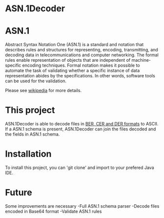 # ASN.1Decoder

# ASN.1

Abstract Syntax Notation One (ASN.1) is a standard and notation that describes rules and structures for representing, encoding, transmitting, and decoding data in telecommunications and computer networking. The formal rules enable representation of objects that are independent of machine-specific encoding techniques. Formal notation makes it possible to automate the task of validating whether a specific instance of data representation abides by the specifications. In other words, software tools can be used for the validation.

Please see [wikipedia](https://en.wikipedia.org/wiki/Abstract_Syntax_Notation_One) for more details.


# This project

ASN.1Decoder is able to decode files in [BER, CER and DER formats](https://en.wikipedia.org/wiki/X.690) to ASCII. If a ASN.1 schema is present, ASN.1Decoder can join the files decoded and the fields in ASN.1 schema.


# Installation

To install this project, you can 'git clone' and import to your prefered Java IDE.


# Future

Some improvements are necessary
-Full ASN.1 schema parser
-Decode files encoded in Base64 format
-Validate ASN.1 rules


